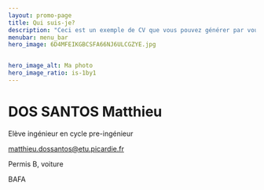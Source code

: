 ```yaml
---
layout: promo-page
title: Qui suis-je?
description: "Ceci est un exemple de CV que vous pouvez générer par vous-même"
menubar: menu_bar
hero_image: 6D4MFEIKGBCSFA66NJ6ULCGZYE.jpg


hero_image_alt: Ma photo
hero_image_ratio: is-1by1
---
```


# DOS SANTOS Matthieu
Elève ingénieur en cycle pre-ingénieur




[matthieu.dossantos@etu.picardie.fr](mailto:Prenom.Nom@xxx.com)


Permis B, voiture

BAFA

